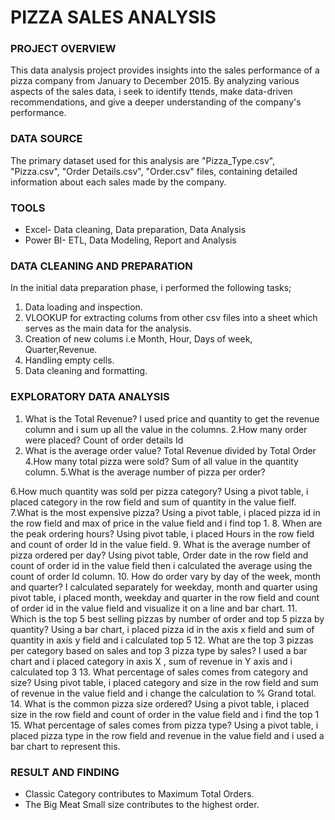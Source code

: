 # PIZZA SALES ANALYSIS
### PROJECT OVERVIEW
This data analysis project provides insights into the sales performance of a pizza company from January to December 2015. By analyzing various aspects of the sales data, i seek to identify ttends, make data-driven recommendations, and give a deeper understanding of the company's performance.
### DATA SOURCE
The primary dataset used for this analysis are "Pizza_Type.csv", "Pizza.csv", "Order Details.csv", "Order.csv" files, containing detailed information about each sales made by the company.
### TOOLS
- Excel- Data cleaning, Data preparation, Data Analysis
- Power BI- ETL, Data Modeling, Report and Analysis
### DATA CLEANING AND PREPARATION
In the initial data preparation phase, i performed the following tasks;
1. Data loading and inspection.
2. VLOOKUP for extracting colums from other csv files into a sheet which serves as the main data for the analysis.
3. Creation of new colums i.e Month, Hour, Days of week, Quarter,Revenue.
4. Handling empty cells.
5. Data cleaning and formatting.
 ### EXPLORATORY DATA ANALYSIS
1. What is the Total Revenue? 
 I used price and quantity to get the revenue column and i sum up all the value in the columns.
 2.How many order were placed?
 Count of order details Id
3. What is the average order value?
 Total Revenue divided by Total Order
4.How many total pizza were sold?
Sum of all value in the quantity column.
5.What is the average number of pizza per order?

6.How much quantity was sold per pizza category?
Using a pivot table, i placed category in the row field and sum of quantity in the value fielf.
7.What is the most expensive pizza?
Using a pivot table, i placed pizza id in the row field and max of price in the value field and i find top 1.
8. When are the peak ordering hours?
Using pivot table, i placed Hours in the row field and count of order Id in the value field.
9. What is the average number of pizza ordered per day?
Using pivot table, Order date in the row field and count of order id in the value field then i calculated the average using the count of order Id column.
10. How do order vary by day of the week, month and quarter?
I calculated separately for weekday, month and quarter using pivot table, i placed month, weekday and quarter in the row field and count of order id in the value field and visualize it on a line and bar chart.
11. Which is the top 5 best selling pizzas by number of order and top 5 pizza by quantity?
Using a bar chart, i placed pizza id in the axis x field and sum of quantity in axis y field and i calculated top 5
12. What are the top 3 pizzas per category based on sales and top 3 pizza type by sales?
I used a bar chart and i placed category in axis X , sum of revenue in Y axis and i calculated top 3
13. What percentage of sales comes from category and size?
Using pivot table, i placed category and size in the row field and sum of revenue in the value field and i change the calculation to % Grand total.
14. What is the common pizza size ordered?
Using a pivot table, i placed size in the row field and count of order in the value field and i find the top 1
15. What percentage of sales comes from pizza type?
Using a pivot table, i placed pizza type in the row field and revenue in the value field and i used a bar chart to represent this. 

### RESULT AND FINDING
- Classic Category contributes to Maximum Total Orders.
- The Big Meat Small size contributes to the highest order.


